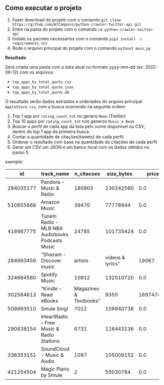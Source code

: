 ## Como executar o projeto

1. Fazer download do projeto com o comando `git clone https://github.com/ATCamposs/python-crawler-twitter-api.git`
2. Entre na pasta do projeto com o comando `cd python-crawler-twitter-api`
3. Instale os pacotes necessários com o comando `pip3 install -r requirements.txt`
4. Rode o arquivo principal do projeto com o comando `python3 main.py`

**Resultado**

Será criada uma pasta com a data atual no formato yyyy-mm-dd (ex: 2022-09-12) com os arquivos:
 - `top_apps_by_total_quote.csv`
 - `top_apps_by_total_quote.json` 
 - `top_apps_by_total_quote.db` 
 
O resultado serão dados extraidos e ordenados do arquivo principal `AppleStore.csv`, com a busca ocorrendo na seguinte ordem:
1. Top 1 app por `rating_count_tot` no genero `News` (Twitter)
2. Top 10 apps por `rating_count_tot` nos generos `Music e Book`
3. Buscar o perfil de cada app da lista pelo nome disponível no CSV, dentro do top 1 app da primeira busca
4. Contar a quantidade de citações(tweets) de cada perfil
5. Ordenar o resultado com base na quantidade de citações de cada perfil
6. Gerar um CSV um JSON e um banco local com os dados obtidos no passo 5.
 
 *exemplo*:
 
 id | track_name | n_citacoes | size_bytes | price | prime_genre
--- | --- | --- | --- | --- | --- 
284035177 | Pandora - Music & Radio | 180903 | 130242560 | 0.0 | Music
510855668 | Amazon Music | 39470 | 77778944 | 0.0 | Music
418987775 | TuneIn Radio - MLB NBA Audiobooks Podcasts Music | 24785 | 101735424 | 0.0 | Music
284993459 | "Shazam - Discover music |  artists |  videos & lyrics" | 19067 | 147093504 | 0.0 | Music
324684580 | Spotify Music | 10912 | 132510720 | 0.0 | Music
302584613 | "Kindle – Read eBooks |  Magazines & Textbooks" | 9355 | 169747456 | 0.0 | Book
509993510 | Smule Sing! | 7012 | 109940736 | 0.0 | Music
290638154 | iHeartRadio – Free Music & Radio Stations | 6731 | 116443136 | 0.0 | Music
336353151 | SoundCloud - Music & Audio | 1097 | 105009152 | 0.0 | Music
421254504 | Magic Piano by Smule | 2 | 55030784 | 0.0 | Music
